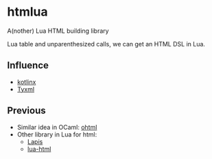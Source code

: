 # htmlua
A(nother) Lua HTML building library

Lua table and unparenthesized calls, we can get an HTML DSL in Lua.

## Influence

- [kotlinx](https://github.com/Kotlin/kotlinx.html)
- [Tyxml](https://github.com/ocsigen/tyxml)

## Previous

- Similar idea in OCaml: [ohtml](https://github.com/gmdods/ohtml)
- Other library in Lua for html:
    - [Lapis](https://github.com/leafo/lapis)
    - [lua-html](https://github.com/RussellSprouts/lua-html)

